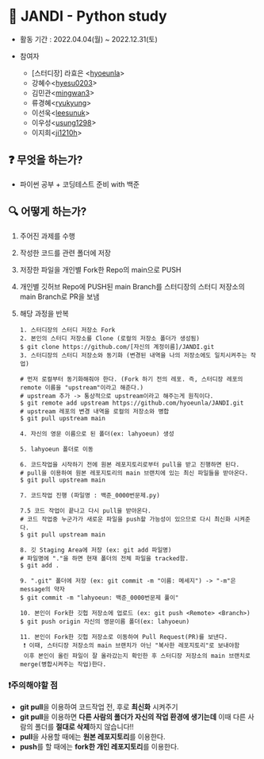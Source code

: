 # 🌱 JANDI - Python study

- 활동 기간 : 2022.04.04(월) ~ 2022.12.31(토)

- 참여자
  - [스터디장] 라효은 <[hyoeunla](https://github.com/hyoeunla)>
  - 강혜수<[hyesu0203](https://github.com/hyesu0203)>
  - 김민관<[mingwan3](https://github.com/mingwan3)>
  - 류경혜<[ryukyung](https://github.com/ryukyung)>
  - 이선욱<[leesunuk](https://github.com/leesunuk)>
  - 이우성<[usung1298](https://github.com/usung1298)>
  - 이지희<[ji1210h](https://github.com/ji1210h)>
 
## ❓ 무엇을 하는가?

- 파이썬 공부 + 코딩테스트 준비 with 백준 

## 🔍 어떻게 하는가?

1. 주어진 과제를 수행

2. 작성한 코드를 관련 폴더에 저장

3. 저장한 파일을 개인별 Fork한 Repo의 main으로 PUSH

4. 개인별 깃허브 Repo에 PUSH된 main Branch를 스터디장의 스터디 저장소의 main Branch로 PR을 보냄

5. 해당 과정을 반복

   ```
   1. 스터디장의 스터디 저장소 Fork
   2. 본인의 스터디 저장소를 Clone (로컬의 저장소 폴더가 생성됨)
   $ git clone https://github.com/[자신의 계정이름]/JANDI.git
   3. 스터디장의 스터디 저장소와 동기화 (변경된 내역을 나의 저장소에도 일치시켜주는 작업)
   
   # 먼저 로컬부터 동기화해줘야 한다. (Fork 하기 전의 레포. 즉, 스터디장 레포의 remote 이름을 "upstream"이라고 해준다.)
   # upstream 추가 -> 통상적으로 upstream이라고 해주는게 원칙이다.
   $ git remote add upstream https://github.com/hyoeunla/JANDI.git
   # upstream 레포의 변경 내역을 로컬의 저장소와 병합
   $ git pull upstream main
   
   4. 자신의 영문 이름으로 된 폴더(ex: lahyoeun) 생성 
  
   5. lahyoeun 폴더로 이동

   6. 코드작업을 시작하기 전에 원본 레포지토리로부터 pull을 받고 진행하면 된다.   
   # pull을 이용하여 원본 레포지토리의 main 브랜치에 있는 최신 파일들을 받아온다.
   $ git pull upstream main

   7. 코드작업 진행 (파일명 : 백준_0000번문제.py)
   
   7.5 코드 작업이 끝나고 다시 pull을 받아온다.
   # 코드 작업중 누군가가 새로운 파일을 push할 가능성이 있으므로 다시 최신화 시켜준다.
   $ git pull upstream main
   
   8. 깃 Staging Area에 저장 (ex: git add 파일명)
   # 파일명에 "."을 하면 현재 폴더의 전체 파일을 tracked함.
   $ git add . 
   
   9. ".git" 폴더에 저장 (ex: git commit -m "이름: 메세지") -> "-m"은 message의 약자
   $ git commit -m "lahyoeun: 백준_0000번문제 풀이"
   
   10. 본인이 Fork한 깃헙 저장소에 업로드 (ex: git push <Remote> <Branch>)
   $ git push origin 자신의 영문이름 폴더(ex: lahyoeun)
   
   11. 본인이 Fork한 깃헙 저장소로 이동하여 Pull Request(PR)를 보낸다.
    ❗ 이때, 스터디장 저장소의 main 브랜치가 아닌 "복사한 레포지토리"로 보내야함
    이후 본인이 올린 파일이 잘 올라갔는지 확인한 후 스터디장 저장소의 main 브랜치로 merge(병합시켜주는 작업)한다.
   
   ```
### ❗주의해야할 점
- **git pull**을 이용하여 코드작업 전, 후로 **최신화** 시켜주기
- **git pull**을 이용하면 **다른 사람의 폴더가 자신의 작업 환경에 생기는데** 이때 다른 사람의 폴더를 **절대로 삭제**하지 않습니다!!
- **pull**을 사용할 때에는 **원본 레포지토리**를 이용한다.
- **push**를 할 때에는 **fork한 개인 레포지토리**를 이용한다.

